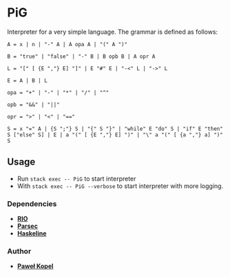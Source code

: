 # PiG

Interpreter for a very simple language. The grammar is defined as follows:
```
A = x | n | "-" A | A opa A | "(" A ")"

B = "true" | "false" | "-" B | B opb B | A opr A

L = "[" [ {E ","} E] "]" | E "#" E | "-<" L | "->" L

E = A | B | L

opa = "+" | "-" | "*" | "/" | "^"

opb = "&&" | "||"

opr = ">" | "<" | "=="

S = x "=" A | {S ";"} S | "{" S "}" | "while" E "do" S | "if" E "then" S ["else" S] | E | a "(" [ {E ","} E] ")" | "\" a "(" [ {a ","} a] ")" S
```
## Usage  

* Run `stack exec -- PiG` to start interpreter
* With `stack exec -- PiG --verbose` to start interpreter with more logging.

### Dependencies
* **[RIO](https://hackage.haskell.org/package/rio)**
* **[Parsec](https://hackage.haskell.org/package/parsec)**
* **[Haskeline](https://hackage.haskell.org/package/haskeline)**

### Author

* **[Paweł Kopel](https://github.com/PKopel)**
